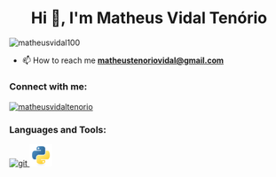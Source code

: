 <h1 align="center">Hi 👋, I'm Matheus Vidal Tenório</h1>
<p align="left"> <img src="https://komarev.com/ghpvc/?username=matheusvidal100&label=Profile%20views&color=0e75b6&style=flat" alt="matheusvidal100" /> </p>

- 📫 How to reach me **matheustenoriovidal@gmail.com**

<h3 align="left">Connect with me:</h3>
<p align="left">
<a href="https://linkedin.com/in/matheusvidaltenorio" target="blank"><img align="center" src="https://raw.githubusercontent.com/rahuldkjain/github-profile-readme-generator/master/src/images/icons/Social/linked-in-alt.svg" alt="matheusvidaltenorio" height="30" width="40" /></a>
</p>

<h3 align="left">Languages and Tools:</h3>
<p align="left"> <a href="https://git-scm.com/" target="_blank" rel="noreferrer"> <img src="https://www.vectorlogo.zone/logos/git-scm/git-scm-icon.svg" alt="git" width="40" height="40"/> </a> <a href="https://www.python.org" target="_blank" rel="noreferrer"> <img src="https://raw.githubusercontent.com/devicons/devicon/master/icons/python/python-original.svg" alt="python" width="40" height="40"/> 
